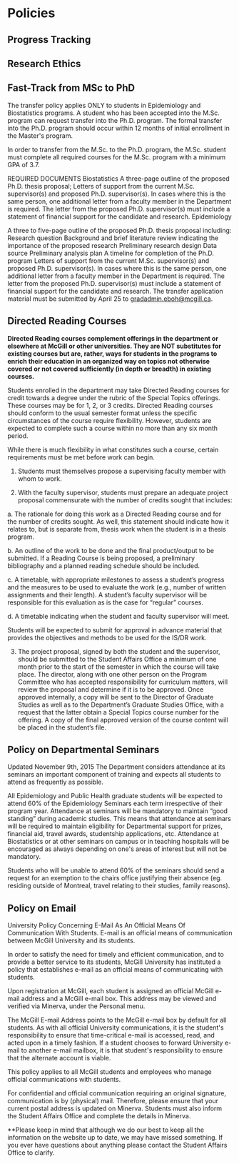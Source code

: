 # Policies

## Progress Tracking

## Research Ethics 

## Fast-Track from MSc to PhD

The transfer policy applies ONLY to students in Epidemiology and Biostatistics programs.
A student who has been accepted into the M.Sc. program can request transfer into the Ph.D. program. The formal transfer into the Ph.D. program should occur within 12 months of initial enrollment in the Master's program.

In order to transfer from the M.Sc. to the Ph.D. program, the M.Sc. student must complete all required courses for the M.Sc. program with a minimum GPA of 3.7.

REQUIRED DOCUMENTS
Biostatistics
A three-page outline of the proposed Ph.D. thesis proposal;
Letters of support from the current M.Sc. supervisor(s) and proposed Ph.D. supervisor(s). In cases where this is the same person, one additional letter from a faculty member in the Department is required. The letter from the proposed Ph.D. supervisor(s) must include a statement of financial support for the candidate and research.
Epidemiology

A three to five-page outline of the proposed Ph.D. thesis proposal including:
Research question
Background and brief literature review indicating the importance of the proposed research
Preliminary research design
Data source
Preliminary analysis plan
A timeline for completion of the Ph.D. program
Letters of support from the current M.Sc. supervisor(s) and proposed Ph.D. supervisor(s). In cases where this is the same person, one additional letter from a faculty member in the Department is required. The letter from the proposed Ph.D. supervisor(s) must include a statement of financial support for the candidate and research.
The transfer application material must be submitted by April 25 to gradadmin.eboh@mcgill.ca.

## Directed Reading Courses

**Directed Reading courses complement offerings in the department or elsewhere at McGill or other universities. They are NOT substitutes for existing courses but are, rather, ways for students in the programs to enrich their education in an organized way on topics not otherwise covered or not covered sufficiently (in depth or breadth) in existing courses.** 

Students enrolled in the department may take Directed Reading courses for credit towards a degree under the rubric of the Special Topics offerings. These courses may be for 1, 2, or 3 credits. Directed Reading courses should conform to the usual semester format unless the specific circumstances of the course require flexibility. However, students are expected to complete such a course within no more than any six month period.

While there is much flexibility in what constitutes such a course, certain requirements must be met before work can begin.

1. Students must themselves propose a supervising faculty member with whom to work.

2. With the faculty supervisor, students must prepare an adequate project proposal commensurate with the number of credits sought that includes:

a. The rationale for doing this work as a Directed Reading course and for the number of credits sought. As well, this statement should indicate how it relates to, but is separate from, thesis work when the student is in a thesis program.

b. An outline of the work to be done and the final product/output to be submitted. If a Reading Course is being proposed, a preliminary bibliography and a planned reading schedule should be included.

c. A timetable, with appropriate milestones to assess a student’s progress and the measures to be used to evaluate the work (e.g., number of written assignments and their length). A student’s faculty supervisor will be responsible for this evaluation as is the case for “regular” courses.

d. A timetable indicating when the student and faculty supervisor will meet.

Students will be expected to submit for approval in advance material that provides the objectives and methods to be used for the IS/DR work.

3. The project proposal, signed by both the student and the supervisor, should be submitted to the Student Affairs Office a minimum of one month prior to the start of the semester in which the course will take place. The director, along with one other person on the Program Committee who has accepted responsibility for curriculum matters, will review the proposal and determine if it is to be approved. Once approved internally, a copy will be sent to the Director of Graduate Studies as well as to the Department’s Graduate Studies Office, with a request that the latter obtain a Special Topics course number for the offering. A copy of the final approved version of the course content will be placed in the student’s file.

## Policy on Departmental Seminars

Updated November 9th, 2015
The Department considers attendance at its seminars an important component of training and expects all students to attend as frequently as possible.

All Epidemiology and Public Health graduate students will be expected to attend 60% of the Epidemiology Seminars each term irrespective of their program year. Attendance at seminars will be mandatory to maintain “good standing” during academic studies. This means that attendance at seminars will be required to maintain eligibility for Departmental support for prizes, financial aid, travel awards, studentship applications, etc. Attendance at Biostatistics or at other seminars on campus or in teaching hospitals will be encouraged as always depending on one's areas of interest but will not be mandatory.

Students who will be unable to attend 60% of the seminars should send a request for an exemption to the chairs office justifying their absence (eg. residing outside of Montreal, travel relating to their studies, family reasons).

## Policy on Email

University Policy Concerning E-Mail As An Official Means Of Communication With Students. E-mail is an official means of communication between McGill University and its students.
 

In order to satisfy the need for timely and efficient communication, and to provide a better service to its students, McGill University has instituted a policy that establishes e-mail as an official means of communicating with students.

Upon registration at McGill, each student is assigned an official McGill e-mail address and a McGill e-mail box. This address may be viewed and verified via Minerva, under the Personal menu.

The McGill E-mail Address points to the McGill e-mail box by default for all students. As with all official University communications, it is the student's responsibility to ensure that time-critical e-mail is accessed, read, and acted upon in a timely fashion. If a student chooses to forward University e-mail to another e-mail mailbox, it is that student's responsibility to ensure that the alternate account is viable.

This policy applies to all McGill students and employees who manage official communications with students.

For confidential and official communication requiring an original signature, communication is by (physical) mail. Therefore, please ensure that your current postal address is updated on Minerva.  Students must also inform the Student Affairs Office and complete the details in Minerva.

**Please keep in mind that although we do our best to keep all the information on the website up to date, we may have missed something. If you ever have questions about anything please contact the Student Affairs Office to clarify. 
